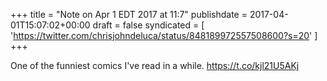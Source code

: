 +++
title = "Note on Apr 1 EDT 2017 at 11:7"
publishdate = 2017-04-01T15:07:02+00:00
draft = false
syndicated = [ 'https://twitter.com/chrisjohndeluca/status/848189972557508600?s=20' ]
+++

One of the funniest comics I've read in a while. https://t.co/kjl21U5AKj
